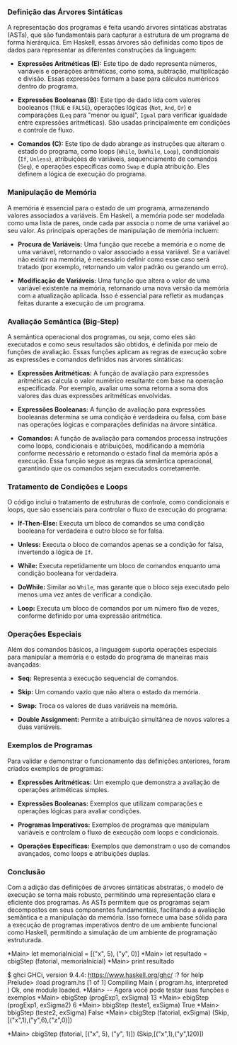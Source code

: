 ### Definição das Árvores Sintáticas

A representação dos programas é feita usando árvores sintáticas abstratas (ASTs), que são fundamentais para capturar a estrutura de um programa de forma hierárquica. Em Haskell, essas árvores são definidas como tipos de dados para representar as diferentes construções da linguagem:

- **Expressões Aritméticas (E):** Este tipo de dado representa números, variáveis e operações aritméticas, como soma, subtração, multiplicação e divisão. Essas expressões formam a base para cálculos numéricos dentro do programa.

- **Expressões Booleanas (B):** Este tipo de dado lida com valores booleanos (`TRUE` e `FALSE`), operações lógicas (`Not`, `And`, `Or`) e comparações (`Leq` para "menor ou igual", `Igual` para verificar igualdade entre expressões aritméticas). São usadas principalmente em condições e controle de fluxo.

- **Comandos (C):** Este tipo de dado abrange as instruções que alteram o estado do programa, como loops (`While`, `DoWhile`, `Loop`), condicionais (`If`, `Unless`), atribuições de variáveis, sequenciamento de comandos (`Seq`), e operações específicas como `Swap` e dupla atribuição. Eles definem a lógica de execução do programa.

### Manipulação de Memória

A memória é essencial para o estado de um programa, armazenando valores associados a variáveis. Em Haskell, a memória pode ser modelada como uma lista de pares, onde cada par associa o nome de uma variável ao seu valor. As principais operações de manipulação de memória incluem:

- **Procura de Variáveis:** Uma função que recebe a memória e o nome de uma variável, retornando o valor associado a essa variável. Se a variável não existir na memória, é necessário definir como esse caso será tratado (por exemplo, retornando um valor padrão ou gerando um erro).

- **Modificação de Variáveis:** Uma função que altera o valor de uma variável existente na memória, retornando uma nova versão da memória com a atualização aplicada. Isso é essencial para refletir as mudanças feitas durante a execução de um programa.

### Avaliação Semântica (Big-Step)

A semântica operacional dos programas, ou seja, como eles são executados e como seus resultados são obtidos, é definida por meio de funções de avaliação. Essas funções aplicam as regras de execução sobre as expressões e comandos definidos nas árvores sintáticas:

- **Expressões Aritméticas:** A função de avaliação para expressões aritméticas calcula o valor numérico resultante com base na operação especificada. Por exemplo, avaliar uma soma retorna a soma dos valores das duas expressões aritméticas envolvidas.

- **Expressões Booleanas:** A função de avaliação para expressões booleanas determina se uma condição é verdadeira ou falsa, com base nas operações lógicas e comparações definidas na árvore sintática.

- **Comandos:** A função de avaliação para comandos processa instruções como loops, condicionais e atribuições, modificando a memória conforme necessário e retornando o estado final da memória após a execução. Essa função segue as regras da semântica operacional, garantindo que os comandos sejam executados corretamente.

### Tratamento de Condições e Loops

O código inclui o tratamento de estruturas de controle, como condicionais e loops, que são essenciais para controlar o fluxo de execução do programa:

- **If-Then-Else:** Executa um bloco de comandos se uma condição booleana for verdadeira e outro bloco se for falsa.

- **Unless:** Executa o bloco de comandos apenas se a condição for falsa, invertendo a lógica de `If`.

- **While:** Executa repetidamente um bloco de comandos enquanto uma condição booleana for verdadeira.

- **DoWhile:** Similar ao `While`, mas garante que o bloco seja executado pelo menos uma vez antes de verificar a condição.

- **Loop:** Executa um bloco de comandos por um número fixo de vezes, conforme definido por uma expressão aritmética.

### Operações Especiais

Além dos comandos básicos, a linguagem suporta operações especiais para manipular a memória e o estado do programa de maneiras mais avançadas:

- **Seq:** Representa a execução sequencial de comandos.

- **Skip:** Um comando vazio que não altera o estado da memória.

- **Swap:** Troca os valores de duas variáveis na memória.

- **Double Assignment:** Permite a atribuição simultânea de novos valores a duas variáveis.

### Exemplos de Programas

Para validar e demonstrar o funcionamento das definições anteriores, foram criados exemplos de programas:

- **Expressões Aritméticas:** Um exemplo que demonstra a avaliação de operações aritméticas simples.

- **Expressões Booleanas:** Exemplos que utilizam comparações e operações lógicas para avaliar condições.

- **Programas Imperativos:** Exemplos de programas que manipulam variáveis e controlam o fluxo de execução com loops e condicionais.

- **Operações Específicas:** Exemplos que demonstram o uso de comandos avançados, como loops e atribuições duplas.

### Conclusão

Com a adição das definições de árvores sintáticas abstratas, o modelo de execução se torna mais robusto, permitindo uma representação clara e eficiente dos programas. As ASTs permitem que os programas sejam decompostos em seus componentes fundamentais, facilitando a avaliação semântica e a manipulação da memória. Isso fornece uma base sólida para a execução de programas imperativos dentro de um ambiente funcional como Haskell, permitindo a simulação de um ambiente de programação estruturada.


*Main> let memoriaInicial = [("x", 5), ("y", 0)]
*Main> let resultado = cbigStep (fatorial, memoriaInicial)
*Main> print resultado


$ ghci
GHCi, version 9.4.4: https://www.haskell.org/ghc/  :? for help
Prelude> :load program.hs
[1 of 1] Compiling Main             ( program.hs, interpreted )
Ok, one module loaded.
*Main> -- Agora você pode testar suas funções e exemplos
*Main> ebigStep (progExp1, exSigma)
13
*Main> ebigStep (progExp1, exSigma2)
6
*Main> bbigStep (teste1, exSigma)
True
*Main> bbigStep (teste2, exSigma)
False
*Main> cbigStep (fatorial, exSigma)
(Skip,[("x",1),("y",6),("z",0)])


*Main> cbigStep (fatorial, [("x", 5), ("y", 1)])
(Skip,[("x",1),("y",120)])


